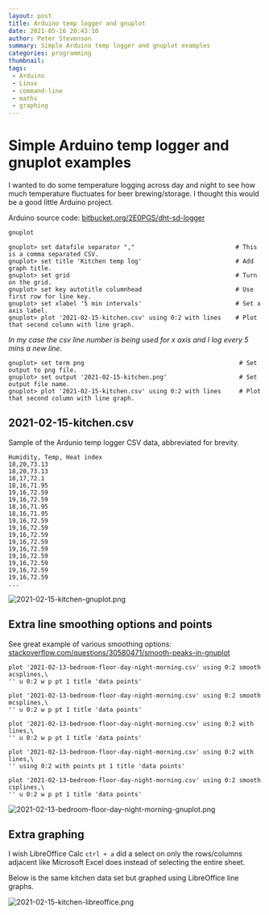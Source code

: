 ```yaml
---
layout: post
title: Arduino temp logger and gnuplot
date: 2021-05-16 20:43:10
author: Peter Stevenson
summary: Simple Arduino temp logger and gnuplot examples
categories: programming
thumbnail:
tags:
 - Arduino
 - Linux
 - command-line
 - maths
 - graphing
---
```


# Simple Arduino temp logger and gnuplot examples

I wanted to do some temperature logging across day and night to see how much temperature fluctuates for beer brewing/storage. I thought this would be a good little Arduino project.

Arduino source code: [bitbucket.org/2E0PGS/dht-sd-logger](https://bitbucket.org/2E0PGS/dht-sd-logger)

```sh
gnuplot
```

```
gnuplot> set datafile separator ","                            # This is a comma separated CSV.
gnuplot> set title 'Kitchen temp log'                          # Add graph title.
gnuplot> set grid                                              # Turn on the grid.
gnuplot> set key autotitle columnhead                          # Use first row for line key.
gnuplot> set xlabel '5 min intervals'                          # Set x axis label.
gnuplot> plot '2021-02-15-kitchen.csv' using 0:2 with lines    # Plot that second column with line graph.
```
_In my case the csv line number is being used for x axis and I log every 5 mins a new line._

```
gnuplot> set term png                                           # Set output to png file.
gnuplot> set output '2021-02-15-kitchen.png'                    # Set output file name.
gnuplot> plot '2021-02-15-kitchen.csv' using 0:2 with lines     # Plot that second column with line graph.
```

## 2021-02-15-kitchen.csv

Sample of the Ardunio temp logger CSV data, abbreviated for brevity.

```
Humidity, Temp, Heat index
18,20,73.13
18,20,73.13
18,17,72.1
18,16,71.95
19,16,72.59
19,16,72.59
18,16,71.95
18,16,71.95
19,16,72.59
19,16,72.59
19,16,72.59
19,16,72.59
19,16,72.59
19,16,72.59
19,16,72.59
19,16,72.59
19,16,72.59
...
```

![2021-02-15-kitchen-gnuplot.png](/blog/assets/2021-05-16/2021-02-15-kitchen-gnuplot.png)

## Extra line smoothing options and points

See great example of various smoothing options: [stackoverflow.com/questions/30580471/smooth-peaks-in-gnuplot](https://stackoverflow.com/questions/30580471/smooth-peaks-in-gnuplot)

```
plot '2021-02-13-bedroom-floor-day-night-morning.csv' using 0:2 smooth acsplines,\
'' u 0:2 w p pt 1 title 'data points'

plot '2021-02-13-bedroom-floor-day-night-morning.csv' using 0:2 smooth mcsplines,\
'' u 0:2 w p pt 1 title 'data points'

plot '2021-02-13-bedroom-floor-day-night-morning.csv' using 0:2 with lines,\
'' u 0:2 w p pt 1 title 'data points'

plot '2021-02-13-bedroom-floor-day-night-morning.csv' using 0:2 with lines,\
'' using 0:2 with points pt 1 title 'data points'

plot '2021-02-13-bedroom-floor-day-night-morning.csv' using 0:2 smooth csplines,\
'' u 0:2 w p pt 1 title 'data points'
```

![2021-02-13-bedroom-floor-day-night-morning-gnuplot.png](/blog/assets/2021-05-16/2021-02-13-bedroom-floor-day-night-morning-gnuplot.png)

## Extra graphing

I wish LibreOffice Calc `ctrl + a` did a select on only the rows/columns adjacent like Microsoft Excel does instead of selecting the entire sheet. 

Below is the same kitchen data set but graphed using LibreOffice line graphs.

![2021-02-15-kitchen-libreoffice.png](/blog/assets/2021-05-16/2021-02-15-kitchen-libreoffice.png)

